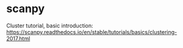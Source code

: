# scanpy

Cluster tutorial, basic introduction: https://scanpy.readthedocs.io/en/stable/tutorials/basics/clustering-2017.html